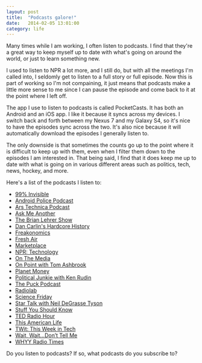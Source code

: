 ```yaml
---
layout: post
title:  "Podcasts galore!"
date:   2014-02-05 13:01:00
category: life
---
```


Many times while I am working, I often listen to podcasts. I find that they're a great way to keep myself up to date with what's going on around the world, or just to learn something new.

I used to listen to NPR a lot more, and I still do, but with all the meetings I'm called into, I seldomly get to listen to a full story or full episode. Now this is part of working so I'm not compaining, it just means that podcasts make a little more sense to me since I can pause the episode and come back to it at the point where I left off.

The app I use to listen to podcasts is called PocketCasts. It has both an Android and an iOS app. I like it because it syncs across my devices. I switch back and forth between my Nexus 7 and my Galaxy S4, so it's nice to have the episodes sync across the two. It's also nice because it will automatically download the episodes I generally listen to.

The only downside is that sometimes the counts go up to the point where it is difficult to keep up with them, even when I filter them down to the episodes I am interested in. That being said, I find that it does keep me up to date with what is going on in various different areas such as politics, tech, news, hockey, and more.

Here's a list of the podcasts I listen to:

- <a href="http://99percentinvisible.org" target="_blank" rel="noopener">99% Invisible</a>
- <a href="http://www.androidpolice.com" target="_blank" rel="noopener">Android Police Podcast</a>
- <a href="http://www.arstechnica.com" target="_blank" rel="noopener">Ars Technica Podcast</a>
- <a href="http://www.npr.org/podcasts/510299/ask-me-another" target="_blank" rel="noopener">Ask Me Another</a>
- <a href="http://www.wnyc.org/shows/bl/" target="_blank" rel="noopener">The Brian Lehrer Show</a>
- <a href="http://www.dancarlin.com/hardcore-history-series/" target="_blank" rel="noopener">Dan Carlin's Hardcore History</a>
- <a href="http://freakonomics.com" target="_blank" rel="noopener">Freakonomics</a>
- <a href="http://www.npr.org/programs/fresh-air/" target="_blank" rel="noopener">Fresh Air</a>
- <a href="http://www.marketplace.org" target="_blank" rel="noopener">Marketplace</a>
- <a href="http://www.npr.org/rss/podcast/podcast_detail.php?siteId=4819382" target="_blank" rel="noopener">NPR: Technology</a>
- <a href="http://www.onthemedia.org/" target="_blank" rel="noopener">On The Media</a>
- <a href="http://onpoint.wbur.org/" target="_blank" rel="noopener">On Point with Tom Ashbrook</a>
- <a href="http://www.npr.org/blogs/money/" target="_blank" rel="noopener">Planet Money</a>
- <a href="http://krpoliticaljunkie.com" target="_blank" rel="noopener">Political Junkie with Ken Rudin</a>
- <a href="http://www.puckpodcast.com/" target="_blank" rel="noopener">The Puck Podcast</a>
- <a href="http://www.radiolab.org/" target="_blank" rel="noopener">Radiolab</a>
- <a href="http://sciencefriday.com/" target="_blank" rel="noopener">Science Friday</a>
- <a href="http://www.startalkradio.net" target="_blank" rel="noopener">Star Talk with Neil DeGrasse Tyson</a>
- <a href="http://www.stuffyoushouldknow.com/podcasts/" target="_blank" rel="noopener">Stuff You Should Know</a>
- <a href="http://www.npr.org/programs/ted-radio-hour/" target="_blank" rel="noopener">TED Radio Hour</a>
- <a href="http://www.thisamericanlife.org" target="_blank" rel="noopener">This American Life</a>
- <a href="http://twit.tv/" target="_blank" rel="noopener">TWit: This Week in Tech</a>
- <a href="http://www.npr.org/programs/wait-wait-dont-tell-me/" target="_blank" rel="noopener">Wait, Wait&#8230;Don&#8217;t Tell Me</a>
- <a href="http://whyy.org/cms/radiotimes/" target="_blank" rel="noopener">WHYY Radio Times</a>

Do you listen to podcasts? If so, what podcasts do you subscribe to?